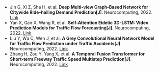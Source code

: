 * Jin G, Xi Z, Sha H, et al. <b>Deep Multi-view Graph-Based Network for Citywide Ride-hailing Demand Prediction[J]</b>. Neurocomputing, 2022. [Link](https://www.sciencedirect.com/science/article/pii/S0925231222010931)
* Yan X, Gan X, Wang R, et al. <b>Self-Attention Eidetic 3D-LSTM: Video Prediction Models for Traffic Flow Forecasting[J]</b>. Neurocomputing, 2022. [Link](https://www.sciencedirect.com/science/article/pii/S0925231222010542)
* Liu Y, Wu C, Wen J, et al. <b>A Grey Convolutional Neural Network Model for Traffic Flow Prediction under Traffic Accidents[J]</b>. Neurocomputing, 2022. [Link](https://www.sciencedirect.com/science/article/pii/S0925231222006567)
* Zhang H, Zou Y, Yang X, et al. <b>A Temporal Fusion Transformer for Short-term Freeway Traffic Speed Multistep Prediction[J]</b>. Neurocomputing, 2022. [Link](https://www.sciencedirect.com/science/article/pii/S092523122200666X)
